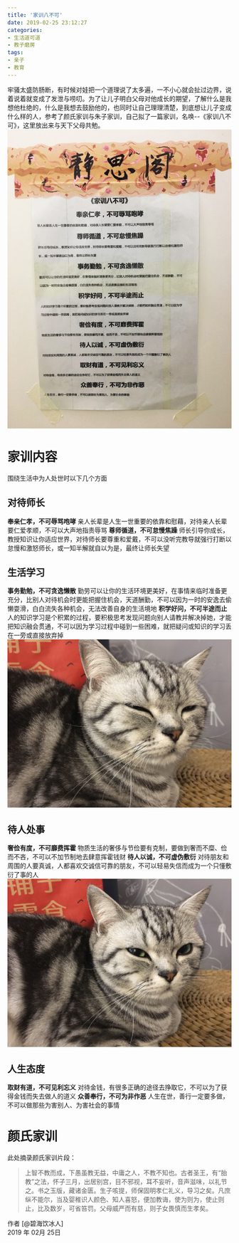```yaml
---
title: '家训八不可'
date: 2019-02-25 23:12:27
categories:
- 生活道可道
- 教子磨房
tags:
- 亲子
- 教育
---
```


牢骚太盛防肠断，有时候对娃把一个道理说了太多遍，一不小心就会扯过边界，说着说着就变成了发泄与唠叨。为了让儿子明白父母对他成长的期望，了解什么是我想他杜绝的，什么是我想去鼓励他的，也同时让自己理理清楚，到底想让儿子变成什么样的人，参考了颜氏家训与朱子家训，自己拟了一篇家训，名唤--《家训八不可》，这里放出来与天下父母共勉。
![](https://raw.githubusercontent.com/liruixue/muqiaosite/master/images/life-edu-jiaxun/jiaxun-content.jpg)
<!-- more --> 
#  家训内容
围绕生活中为人处世时以下几个方面
## 对待师长
**奉亲仁孝，不可辱骂咆哮**
亲人长辈是人生一世重要的依靠和慰藉，对待亲人长辈要仁爱孝顺，不可以大声地指责辱骂
**尊师循道，不可怠慢焦躁**
师长引导你成长，教授知识让你适应世界，对待师长要尊重和爱戴，不可以没听完教导就强行打断以怠慢和激怒师长，或一知半解就自以为是，最终让师长失望

## 生活学习
**事务勤勉，不可贪逸懒散**
勤劳可以让你的生活环境更美好，在事情来临时准备更充分，比别人对待机会时更能把握住机会，天道酬勤，不可以因为一时的安逸去偷懒耍滑，白白流失各种机会，无法改善自身的生活境地
**积学好问，不可半途而止**
人的知识学习是个积累的过程，要积极思考发现问题向别人请教并解决掉她，才能把知识融会贯通，不可以因为学习过程中碰到一些困难，就把疑问或知识的学习丢在一旁或直接放弃掉
![](https://raw.githubusercontent.com/liruixue/muqiaosite/master/images/life-edu-jiaxun/catA.jpg)

## 待人处事
**奢俭有度，不可靡费挥霍**
物质生活的奢侈与节俭要有克制，要做到奢而不糜、俭而不吝，不可以不加节制地去肆意挥霍钱财
**待人以诚，不可虚伪敷衍**
对待朋友和周围的人要真诚，人都喜欢交诚信可靠的朋友，不可以轻易失信而成为一个只懂敷衍了事的人
![](https://raw.githubusercontent.com/liruixue/muqiaosite/master/images/life-edu-jiaxun/catB.jpg)

## 人生态度
**取财有道，不可见利忘义**
对待金钱，有很多正确的途径去挣取它，不可以为了获得金钱而失去做人的道义
**众善奉行，不可为非作恶**
人生在世，善行一定要多做，不可以做那些为害别人、为害社会的事情

#  颜氏家训
此处摘录颜氏家训片段：
>上智不教而成，下愚虽教无益，中庸之人，不教不知也。古者圣王，有“胎教”之法，怀子三月，出居别宫，目不邪视，耳不妄听，音声滋味，以礼节之。书之玉版，藏诸金匮。生子咳提，师保固明孝仁礼义，导习之矣。凡庶纵不能尔，当及婴稚识人颜色、知人喜怒，便加教诲，使为则为，使止则止，比及数岁，可省笞罚。父母威严而有慈，则子女畏慎而生孝矣。


作者 [@碧海饮冰人]    
2019 年 02月 25日    



